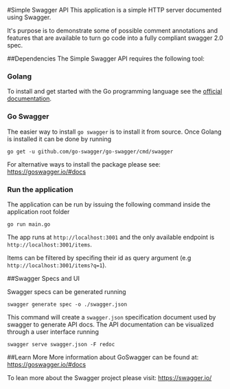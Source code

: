 #Simple Swagger API
This application is a simple HTTP server documented using Swagger.

It's purpose is to demonstrate some of possible comment annotations and features that are available to turn go code into a fully compliant swagger 2.0 spec.

##Dependencies
The Simple Swagger API requires the following tool:

### Golang
To install and get started with the Go programming language see the [official documentation]( https://golang.org/doc/install?download=go1.5.windows-amd64.msi2).

### Go Swagger
The easier way to install `go swagger` is to install it from source. Once Golang is installed it can be done by running
```
go get -u github.com/go-swagger/go-swagger/cmd/swagger
```

For alternative ways to install the package please see:
https://goswagger.io/#docs

### Run the application
The application can be run by issuing the following command inside the application root folder
```
go run main.go
```

The app runs at `http://localhost:3001` and the only available endpoint is `http://localhost:3001/items`.

Items can be filtered by specifing their id as query argument (e.g `http://localhost:3001/items?q=1`).

##Swagger Specs and UI

Swagger specs can be generated running
```
swagger generate spec -o ./swagger.json
```
This command will create a `swagger.json` specification document used by swagger to generate API docs.
The API documentation can be visualized through a user interface running
```
swagger serve swagger.json -F redoc
```

##Learn More
More information about GoSwagger can be found at:
https://goswagger.io/#docs

To lean more about the  Swagger project please visit:
https://swagger.io/
